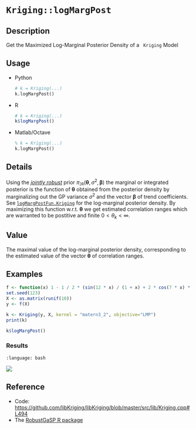 # `Kriging::logMargPost`

## Description

Get the Maximized Log-Marginal Posterior Density of a ` Kriging`  Model


## Usage

* Python
    ```python
    # k = Kriging(...)
    k.logMargPost()
    ```
* R
    ```r
    # k = Kriging(...)
    k$logMargPost()
    ```
* Matlab/Octave
    ```octave
    % k = Kriging(...)
    k.logMargPost()
    ```

## Details

Using the [*jointly robust*](SecJointlyrobust) prior
$\pi_{\texttt{JR}}(\boldsymbol{\theta},\, \sigma^2, \,
\boldsymbol{\beta})$ the marginal or integrated posterior is the
function of $\boldsymbol{\theta}$ obtained from the posterior density
by marginalizing out the GP variance $\sigma^2$ and the vector
$\boldsymbol{\beta}$ of trend coefficients.  See
[`logMargPostFun.Kriging`](logMargPostFun.Kriging) for the
log-marginal posterior density. By maximizing this function
w.r.t. $\boldsymbol{\theta}$ we get estimated correlation ranges which
are warranted to be postitive and finite $0 < \theta_k < \infty$.

## Value

The maximal value of the log-marginal posterior density, corresponding
to the estimated value of the vector $\boldsymbol{\theta}$ of
correlation ranges.

## Examples

```r
f <- function(x) 1 - 1 / 2 * (sin(12 * x) / (1 + x) + 2 * cos(7 * x) * x^5 + 0.7)
set.seed(123)
X <- as.matrix(runif(10))
y <- f(X)

k <- Kriging(y, X, kernel = "matern3_2", objective="LMP")
print(k)

k$logMargPost()
```

### Results
```{literalinclude} ../functions/examples/logMargPost.Kriging.md.Rout
:language: bash
```
![](../functions/examples/logMargPost.Kriging.md.png)


## Reference

* Code: <https://github.com/libKriging/libKriging/blob/master/src/lib/Kriging.cpp#L494>
* The [RobustGaSP R package](https://CRAN.R-project.org/package=RobustGaSP)

